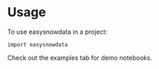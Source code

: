 # Usage

To use easysnowdata in a project:

```
import easysnowdata
```

Check out the examples tab for demo notebooks.
